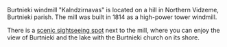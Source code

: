 Burtnieki windmill "Kalndzirnavas" is located on a hill in Northern Vidzeme, Burtnieki parish. The mill was built in 1814 as a high-power tower windmill.

There is a <a href="{{ site.baseurl_root }}/assets/pdf/kalndzirnavas.pdf" target="_blank">scenic sightseeing spot</a> next to the mill, where you can enjoy the view of Burtnieki and the lake with the Burtnieki church on its shore.

